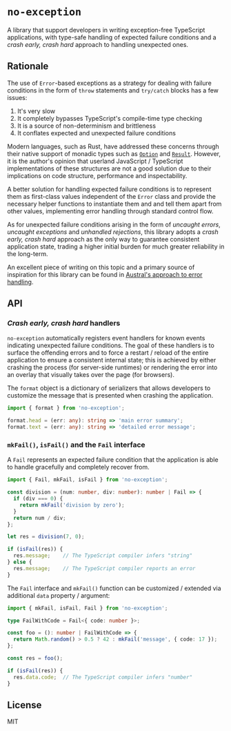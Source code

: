 
# `no-exception`

A library that support developers in writing exception-free TypeScript
applications, with type-safe handling of expected failure conditions and
a _crash early, crash hard_ approach to handling unexpected ones.

## Rationale

The use of `Error`-based exceptions as a strategy for dealing with failure
conditions in the form of `throw` statements and `try/catch` blocks has a
few issues:

1. It's very slow
2. It completely bypasses TypeScript's compile-time type checking
3. It is a source of non-determinism and brittleness
4. It conflates expected and unexpected failure conditions

Modern languages, such as Rust, have addressed these concerns through their
native support of monadic types such as [`Option`][3] and [`Result`][4].
However, it is the author's opinion that userland JavaScript / TypeScript
implementations of these structures are not a good solution due to their
implications on code structure, performance and inspectability. 

A better solution for handling expected failure conditions is to represent
them as first-class values independent of the `Error` class and provide the
necessary helper functions to instantiate them and and tell them apart from
other values, implementing error handling through standard control flow.

As for unexpected failure conditions arising in the form of _uncaught errors_,
_uncaught exceptions_ and _unhandled rejections_, this library adopts a
_crash early, crash hard_ approach as the only way to guarantee consistent 
application state, trading a higher initial burden for much greater reliability
in the long-term.

An excellent piece of writing on this topic and a primary source of inspiration
for this library can be found in [Austral's approach to error handling][2].

## API

### _Crash early, crash hard_ handlers

`no-exception` automatically registers event handlers for known events
indicating unexpected failure conditions. The goal of these handlers is
to surface the offending errors and to force a restart / reload of the
entire application to ensure a consistent internal state; this is achieved
by either crashing the process (for server-side runtimes) or rendering the
error into an overlay that visually takes over the page (for browsers).

The `format` object is a dictionary of serializers that allows developers
to customize the message that is presented when crashing the application.

```typescript
import { format } from 'no-exception';

format.head = (err: any): string => 'main error summary';
format.text = (err: any): string => 'detailed error message';
```

### `mkFail()`, `isFail()` and the `Fail` interface

A `Fail` represents an expected failure condition that the application is able
to handle gracefully and completely recover from.

```typescript
import { Fail, mkFail, isFail } from 'no-exception';

const division = (num: number, div: number): number | Fail => {
  if (div === 0) {
    return mkFail('division by zero');
  }
  return num / div;
};

let res = division(7, 0);

if (isFail(res)) {
  res.message;    // The TypeScript compiler infers "string"
} else {
  res.message;    // The TypeScript compiler reports an error
}
```

The `Fail` interface and `mkFail()` function can be customized / extended via
additional `data` property / argument:

```typescript
import { mkFail, isFail, Fail } from 'no-exception';

type FailWithCode = Fail<{ code: number }>;

const foo = (): number | FailWithCode => {
  return Math.random() > 0.5 ? 42 : mkFail('message', { code: 17 }); 
};

const res = foo();

if (isFail(res)) {
  res.data.code;  // The TypeScript compiler infers "number"
}
```

## License

MIT

[1]: https://doc.rust-lang.org/std/result/
[2]: https://austral-lang.org/spec/spec.html#rationale-errors

[3]: https://doc.rust-lang.org/std/option/
[4]: https://doc.rust-lang.org/std/result/

[5]: https://nodejs.org/api/process.html#event-uncaughtexception
[6]: https://nodejs.org/api/process.html#event-unhandledrejection
[7]: https://developer.mozilla.org/en-US/docs/Web/API/Window/error_event